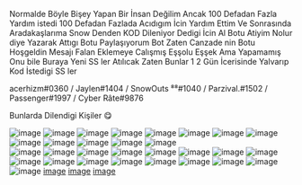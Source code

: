 
Normalde Böyle Bişey Yapan Bir İnsan Değilim Ancak 100 Defadan Fazla Yardım istedi 100 Defadan Fazlada Acıdıgım İcin
Yardım Ettim Ve Sonrasında Aradakaşlarıma Snow Denden KOD Dileniyor Dedigi İcin Al Botu Atiyim Nolur diye Yazarak Attıgı Botu 
Paylaşıyorum Bot Zaten Canzade nin Botu Hoşgeldin Mesajı Falan Eklemeye Calışmış Eşşolu Eşşek Ama Yapamamış Onu bile Buraya Yeni SS ler 
Atılıcak Zaten Bunlar 1 2 Gün İcerisinde Yalvarıp Kod İstedigi SS ler

acerhizm#0360
/
Jaylen#1404
/
SnowOuts ⁸⁸#1040
/
Parzival.#1502
/
Passenger#1997
/
Cyber Râte#9876

Bunlarda Dilendigi Kişiler 😋

![image](https://media.discordapp.net/attachments/971875586723176448/983375027464450078/unknown.png)
![image](https://media.discordapp.net/attachments/971875586723176448/983379305763586048/unknown.png)
![image](https://media.discordapp.net/attachments/971875586723176448/983147643884666941/unknown.png)
![image](https://media.discordapp.net/attachments/971875586723176448/982898572192284762/IMG_20220605_094725.jpg?width=954&height=678)
![image](https://media.discordapp.net/attachments/971875586723176448/982758349764427776/unknown.png)
![image](https://media.discordapp.net/attachments/971875586723176448/982319065613873182/bilinmeyen.jpeg?width=626&height=678)
![image](https://media.discordapp.net/attachments/971875586723176448/982318665867362324/bilinmeyen.jpeg?width=489&height=678)
![image](https://media.discordapp.net/attachments/971875586723176448/981654489243205682/unknown.png)
![image](https://media.discordapp.net/attachments/971875586723176448/981653988648820806/unknown.png)
![image](https://media.discordapp.net/attachments/971875586723176448/981631061668823080/unknown.png)
![image](https://media.discordapp.net/attachments/971875586723176448/981630885277352016/unknown.png)
![image](https://media.discordapp.net/attachments/971875586723176448/981630562030723172/unknown.png)
![image](https://media.discordapp.net/attachments/971875586723176448/981630420892409886/bilinmeyen.jpeg?width=305&height=678)  
![image](https://media.discordapp.net/attachments/971875586723176448/983395091580346428/unknown.png)
![image](https://media.discordapp.net/attachments/971875586723176448/983395442773614672/unknown.png)
![image](https://media.discordapp.net/attachments/971875586723176448/983394796167118878/unknown.png)
![image](https://media.discordapp.net/attachments/971875586723176448/983394757092986930/unknown.png)
![image](https://media.discordapp.net/attachments/971875586723176448/983394714084597790/unknown.png)
![image](https://media.discordapp.net/attachments/971875586723176448/983394684686704670/unknown.png?width=631&height=679)
![image](https://media.discordapp.net/attachments/971875586723176448/983394655523717160/unknown.png)
![image](https://media.discordapp.net/attachments/971875586723176448/983394595666808892/unknown.png)
![image](https://media.discordapp.net/attachments/971875586723176448/983394429777899600/unknown.png)
![image](https://media.discordapp.net/attachments/971875586723176448/983394400027693116/unknown.png)
![image](https://media.discordapp.net/attachments/971875586723176448/983394365177225297/unknown.png)
![image](https://media.discordapp.net/attachments/983398450597093436/983399108058427453/IMG_3998.png?width=535&height=678)
![image](https://media.discordapp.net/attachments/983398450597093436/983399108331073546/IMG_3999.png?width=479&height=679)
![image](https://media.discordapp.net/attachments/983398450597093436/983399108645634088/IMG_4001.png?width=477&height=679)
![image](https://media.discordapp.net/attachments/983398450597093436/983399443976044564/unknown.png)
![image](https://media.discordapp.net/attachments/983398450597093436/983401509196791868/unknown.png?width=345&height=678)
![image](https://media.discordapp.net/attachments/983398450597093436/983402740342476880/unknown.png?width=615&height=679)
[image](https://media.discordapp.net/attachments/983398450597093436/983402740342476880/unknown.png?width=615&height=679)
[image](https://media.discordapp.net/attachments/983398450597093436/983402740560568380/unknown.png?width=372&height=678)
[image](https://media.discordapp.net/attachments/983398450597093436/983402740791279646/unknown.png)
